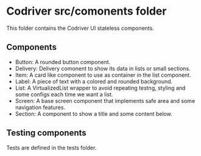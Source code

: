 # Codriver src/comonents folder

This folder contains the Codriver UI stateless components.

## Components

- Button: A rounded button component.
- Delivery: Delivery comonent to show its data in lists or small sections.
- Item: A card like component to use as container in the list component.
- Label: A piece of text with a colored and rounded background.
- List: A VirtualizedList wrapper to avoid repeating testng, styling and some configs each time we want a list.
- Screen: A base screen component that implements safe area and some navigation features.
- Section: A component to show a title and some content below.

## Testing components

Tests are defined in the tests folder.
